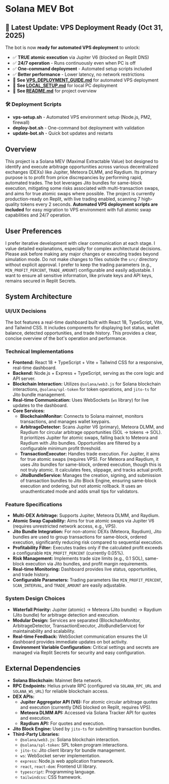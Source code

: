 # Solana MEV Bot

## 🚀 Latest Update: VPS Deployment Ready (Oct 31, 2025)

The bot is now **ready for automated VPS deployment** to unlock:
- ✅ **TRUE atomic execution** via Jupiter V6 (blocked on Replit DNS)
- ✅ **24/7 operation** - Runs continuously even when PC is off
- ✅ **One-command deployment** - Automated setup scripts included
- ✅ **Better performance** - Lower latency, no network restrictions
- 📄 **See [VPS_DEPLOYMENT_GUIDE.md](./VPS_DEPLOYMENT_GUIDE.md)** for automated VPS deployment
- 📄 **See [LOCAL_SETUP.md](./LOCAL_SETUP.md)** for local PC deployment
- 📄 **See [README.md](./README.md)** for project overview

### 🛠️ Deployment Scripts
- **vps-setup.sh** - Automated VPS environment setup (Node.js, PM2, firewall)
- **deploy-bot.sh** - One-command bot deployment with validation
- **update-bot.sh** - Quick bot updates and restarts

## Overview
This project is a Solana MEV (Maximal Extractable Value) bot designed to identify and execute arbitrage opportunities across various decentralized exchanges (DEXs) like Jupiter, Meteora DLMM, and Raydium. Its primary purpose is to profit from price discrepancies by performing rapid, automated trades. The bot leverages Jito bundles for same-block execution, mitigating some risks associated with multi-transaction swaps, and aims for true atomic swaps where possible. The project is currently production-ready on Replit, with live trading enabled, scanning 7 high-quality tokens every 2 seconds. **Automated VPS deployment scripts are included** for easy migration to VPS environment with full atomic swap capabilities and 24/7 operation.

## User Preferences
I prefer iterative development with clear communication at each stage.
I value detailed explanations, especially for complex architectural decisions.
Please ask before making any major changes or executing trades beyond simulation mode.
Do not make changes to files outside the `src/` directory without explicit approval.
I prefer to keep the trading parameters (e.g., `MIN_PROFIT_PERCENT`, `TRADE_AMOUNT`) configurable and easily adjustable.
I want to ensure all sensitive information, like private keys and API keys, remains secured in Replit Secrets.

## System Architecture

### UI/UX Decisions
The bot features a real-time dashboard built with React 18, TypeScript, Vite, and Tailwind CSS. It includes components for displaying bot status, wallet balance, detected opportunities, and trade history. This provides a clear, concise overview of the bot's operation and performance.

### Technical Implementations
-   **Frontend:** React 18 + TypeScript + Vite + Tailwind CSS for a responsive, real-time dashboard.
-   **Backend:** Node.js + Express + TypeScript, serving as the core logic and API server.
-   **Blockchain Interaction:** Utilizes `@solana/web3.js` for Solana blockchain interactions, `@solana/spl-token` for token operations, and `jito-ts` for Jito bundle management.
-   **Real-time Communication:** Uses WebSockets (`ws` library) for live updates to the dashboard.
-   **Core Services:**
    -   **BlockchainMonitor:** Connects to Solana mainnet, monitors transactions, and manages wallet keypairs.
    -   **ArbitrageDetector:** Scans Jupiter V6 (primary), Meteora DLMM, and Raydium for circular arbitrage opportunities (SOL → tokens → SOL). It prioritizes Jupiter for atomic swaps, falling back to Meteora and Raydium with Jito bundles. Opportunities are filtered by a configurable minimum profit threshold.
    -   **TransactionExecutor:** Handles trade execution. For Jupiter, it aims for true atomic swaps (requires VPS). For Meteora and Raydium, it uses Jito bundles for same-block, ordered execution, though this is not truly atomic. It calculates fees, slippage, and tracks actual profit.
    -   **JitoBundleService:** Manages the creation, signing, and submission of transaction bundles to Jito Block Engine, ensuring same-block execution and ordering, but not atomic rollback. It uses an unauthenticated mode and adds small tips for validators.

### Feature Specifications
-   **Multi-DEX Arbitrage:** Supports Jupiter, Meteora DLMM, and Raydium.
-   **Atomic Swap Capability:** Aims for true atomic swaps via Jupiter V6 (requires unrestricted network access, e.g., VPS).
-   **Jito Bundle Integration:** For non-atomic DEXs (Meteora, Raydium), Jito bundles are used to group transactions for same-block, ordered execution, significantly reducing risk compared to sequential execution.
-   **Profitability Filter:** Executes trades only if the calculated profit exceeds a configurable `MIN_PROFIT_PERCENT` (currently 0.05%).
-   **Risk Management:** Implements trade size limits (e.g., 0.1 SOL), same-block execution via Jito bundles, and profit margin requirements.
-   **Real-time Monitoring:** Dashboard provides live status, opportunities, and trade history.
-   **Configurable Parameters:** Trading parameters like `MIN_PROFIT_PERCENT`, `SCAN_INTERVAL`, and `TRADE_AMOUNT` are easily adjustable.

### System Design Choices
-   **Waterfall Priority:** Jupiter (atomic) → Meteora (Jito bundle) → Raydium (Jito bundle) for arbitrage detection and execution.
-   **Modular Design:** Services are separated (BlockchainMonitor, ArbitrageDetector, TransactionExecutor, JitoBundleService) for maintainability and scalability.
-   **Real-time Feedback:** WebSocket communication ensures the UI dashboard provides immediate updates on bot activity.
-   **Environment Variable Configuration:** Critical settings and secrets are managed via Replit Secrets for security and easy configuration.

## External Dependencies

-   **Solana Blockchain:** Mainnet Beta network.
-   **RPC Endpoints:** Helius private RPC (configured via `SOLANA_RPC_URL` and `SOLANA_WS_URL`) for reliable blockchain access.
-   **DEX APIs:**
    -   **Jupiter Aggregator API (V6):** For atomic circular arbitrage quotes and execution (currently DNS blocked on Replit, requires VPS).
    -   **Meteora DLMM API:** Accessed via Solana Tracker API for quotes and execution.
    -   **Raydium API:** For quotes and execution.
-   **Jito Block Engine:** Used by `jito-ts` for submitting transaction bundles.
-   **Third-Party Libraries:**
    -   `@solana/web3.js`: Solana blockchain interaction.
    -   `@solana/spl-token`: SPL token program interactions.
    -   `jito-ts`: Jito client library for bundle management.
    -   `ws`: WebSocket server implementation.
    -   `express`: Node.js web application framework.
    -   `react`, `react-dom`: Frontend UI library.
    -   `typescript`: Programming language.
    -   `tailwindcss`: CSS framework.